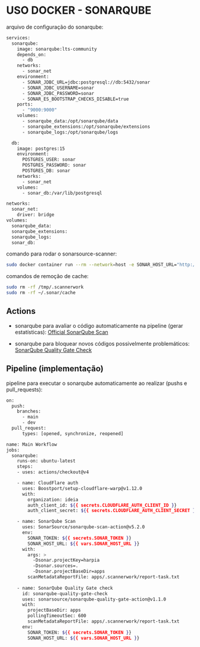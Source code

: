 # USO DOCKER - SONARQUBE

arquivo de configuração do sonarqube:
```sh
services:
  sonarqube:
    image: sonarqube:lts-community
    depends_on:
      - db
    networks:
      - sonar_net
    environment:
      - SONAR_JDBC_URL=jdbc:postgresql://db:5432/sonar
      - SONAR_JDBC_USERNAME=sonar
      - SONAR_JDBC_PASSWORD=sonar
      - SONAR_ES_BOOTSTRAP_CHECKS_DISABLE=true
    ports:
      - "9000:9000"
    volumes:
      - sonarqube_data:/opt/sonarqube/data
      - sonarqube_extensions:/opt/sonarqube/extensions
      - sonarqube_logs:/opt/sonarqube/logs

  db:
    image: postgres:15
    environment:
      POSTGRES_USER: sonar
      POSTGRES_PASSWORD: sonar
      POSTGRES_DB: sonar
    networks:
      - sonar_net
    volumes:
      - sonar_db:/var/lib/postgresql

networks:
  sonar_net:
    driver: bridge
volumes:
  sonarqube_data:
  sonarqube_extensions:
  sonarqube_logs:
  sonar_db:
```

comando para rodar o sonarsource-scanner:
```sh
sudo docker container run --rm --network=host -e SONAR_HOST_URL="http://localhost:9000" -v "./apps:/usr/src" sonarsource/sonar-scanner-cli -Dsonar.projectKey=<nome do projeto>   -Dsonar.sources=.   -Dsonar.host.url=<url do sonarqube>   -Dsonar.token=<token>
```

comandos de remoção de cache:
```sh
sudo rm -rf /tmp/.scannerwork
sudo rm -rf ~/.sonar/cache
```

## Actions
- sonarqube para avaliar o código automaticamente na pipeline (gerar estatísticas):
[Official SonarQube Scan](https://github.com/marketplace/actions/official-sonarqube-scan)

- sonarqube para bloquear novos códigos possivelmente problemáticos:
[SonarQube Quality Gate Check](https://github.com/marketplace/actions/sonarqube-quality-gate-check)


## Pipeline (implementação)

pipeline para executar o sonarqube automaticamente ao realizar (pushs e pull_requests):
```sh
on:
  push:
    branches:
      - main
      - dev
  pull_request:
      types: [opened, synchronize, reopened]

name: Main Workflow
jobs:
  sonarqube:
    runs-on: ubuntu-latest
    steps:
    - uses: actions/checkout@v4

    - name: CloudFlare auth
      uses: Boostport/setup-cloudflare-warp@v1.12.0
      with:
        organization: ideia
        auth_client_id: ${{ secrets.CLOUDFLARE_AUTH_CLIENT_ID }}
        auth_client_secret: ${{ secrets.CLOUDFLARE_AUTH_CLIENT_SECRET }}

    - name: SonarQube Scan
      uses: SonarSource/sonarqube-scan-action@v5.2.0
      env:
        SONAR_TOKEN: ${{ secrets.SONAR_TOKEN }}
        SONAR_HOST_URL: ${{ vars.SONAR_HOST_URL }}
      with:
        args: >
          -Dsonar.projectKey=harpia
          -Dsonar.sources=.
          -Dsonar.projectBaseDir=apps
        scanMetadataReportFile: apps/.scannerwork/report-task.txt
    
    - name: SonarQube Quality Gate check
      id: sonarqube-quality-gate-check
      uses: sonarsource/sonarqube-quality-gate-action@v1.1.0
      with:
        projectBaseDir: apps
        pollingTimeoutSec: 600
        scanMetadataReportFile: apps/.scannerwork/report-task.txt
      env:
        SONAR_TOKEN: ${{ secrets.SONAR_TOKEN }}
        SONAR_HOST_URL: ${{ vars.SONAR_HOST_URL }}
```